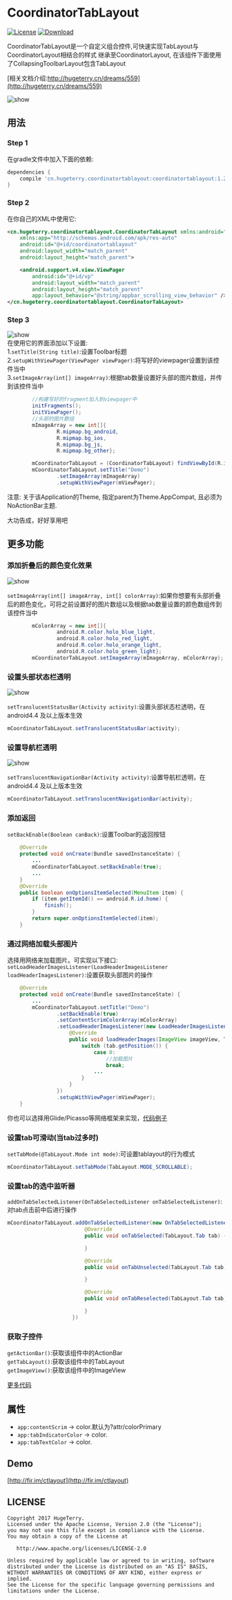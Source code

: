 # CoordinatorTabLayout

[![License](https://img.shields.io/badge/license-Apache%202.0-green.svg)](https://github.com/hugeterry/CoordinatorTabLayout/blob/master/LICENSE.txt)
[![Download](https://api.bintray.com/packages/hugeterry/CoordinatorTabLayout/CoordinatorTabLayout/images/download.svg) ](https://bintray.com/hugeterry/CoordinatorTabLayout/CoordinatorTabLayout/_latestVersion)

CoordinatorTabLayout是一个自定义组合控件,可快速实现TabLayout与CoordinatorLayout相结合的样式
继承至CoordinatorLayout, 在该组件下面使用了CollapsingToolbarLayout包含TabLayout

[相关文档介绍:http://hugeterry.cn/dreams/559](http://hugeterry.cn/dreams/559)


![show](showUI/show1.gif)


## 用法

### Step 1

在gradle文件中加入下面的依赖:
```groovy
dependencies {
    compile 'cn.hugeterry.coordinatortablayout:coordinatortablayout:1.2.2'
}
```

### Step 2

在你自己的XML中使用它:
```xml
<cn.hugeterry.coordinatortablayout.CoordinatorTabLayout xmlns:android="http://schemas.android.com/apk/res/android"
    xmlns:app="http://schemas.android.com/apk/res-auto"
    android:id="@+id/coordinatortablayout"
    android:layout_width="match_parent"
    android:layout_height="match_parent">

    <android.support.v4.view.ViewPager
        android:id="@+id/vp"
        android:layout_width="match_parent"
        android:layout_height="match_parent"
        app:layout_behavior="@string/appbar_scrolling_view_behavior" />
</cn.hugeterry.coordinatortablayout.CoordinatorTabLayout>
```


### Step 3

![show](showUI/show3.gif)</br>
在使用它的界面添加以下设置:</br>
1.`setTitle(String title)`:设置Toolbar标题</br>
2.`setupWithViewPager(ViewPager viewPager)`:将写好的viewpager设置到该控件当中</br>
3.`setImageArray(int[] imageArray)`:根据tab数量设置好头部的图片数组，并传到该控件当中
```java
        //构建写好的fragment加入到viewpager中
        initFragments();
        initViewPager();
        //头部的图片数组
        mImageArray = new int[]{
                R.mipmap.bg_android,
                R.mipmap.bg_ios,
                R.mipmap.bg_js,
                R.mipmap.bg_other};

        mCoordinatorTabLayout = (CoordinatorTabLayout) findViewById(R.id.coordinatortablayout);
        mCoordinatorTabLayout.setTitle("Demo")
                .setImageArray(mImageArray)
                .setupWithViewPager(mViewPager);
```

注意: 关于该Application的Theme, 指定parent为Theme.AppCompat, 且必须为NoActionBar主题.

大功告成，好好享用吧


## 更多功能

### 添加折叠后的颜色变化效果

![show](showUI/show2.gif)

`setImageArray(int[] imageArray, int[] colorArray)`:如果你想要有头部折叠后的颜色变化，可将之前设置好的图片数组以及根据tab数量设置的颜色数组传到该控件当中
```java
        mColorArray = new int[]{
                android.R.color.holo_blue_light,
                android.R.color.holo_red_light,
                android.R.color.holo_orange_light,
                android.R.color.holo_green_light};
        mCoordinatorTabLayout.setImageArray(mImageArray, mColorArray);
 ```

### 设置头部状态栏透明

![show](showUI/show4.png)

`setTranslucentStatusBar(Activity activity)`:设置头部状态栏透明，在android4.4 及以上版本生效
```java
mCoordinatorTabLayout.setTranslucentStatusBar(activity);
```

### 设置导航栏透明

![show](showUI/show5.jpg)

`setTranslucentNavigationBar(Activity activity)`:设置导航栏透明，在android4.4 及以上版本生效
```java
mCoordinatorTabLayout.setTranslucentNavigationBar(activity);
```

### 添加返回

`setBackEnable(Boolean canBack)`:设置Toolbar的返回按钮
```java
    @Override
    protected void onCreate(Bundle savedInstanceState) {
        ...
        mCoordinatorTabLayout.setBackEnable(true);
        ...
    }
    @Override
    public boolean onOptionsItemSelected(MenuItem item) {
        if (item.getItemId() == android.R.id.home) {
            finish();
        }
        return super.onOptionsItemSelected(item);
    }
```

### 通过网络加载头部图片

选择用网络来加载图片。可实现以下接口:
`setLoadHeaderImagesListener(LoadHeaderImagesListener loadHeaderImagesListener)`:设置获取头部图片的操作
```java
    @Override
    protected void onCreate(Bundle savedInstanceState) {
        ...
        mCoordinatorTabLayout.setTitle("Demo")
                .setBackEnable(true)
                .setContentScrimColorArray(mColorArray)
                .setLoadHeaderImagesListener(new LoadHeaderImagesListener() {
                    @Override
                    public void loadHeaderImages(ImageView imageView, TabLayout.Tab tab) {
                        switch (tab.getPosition()) {
                            case 0:
                                //加载图片
                                break;
                            ...
                        }
                    }
                })
                .setupWithViewPager(mViewPager);
    }
```
你也可以选择用Glide/Picasso等网络框架来实现，[代码例子](https://github.com/hugeterry/CoordinatorTabLayout/blob/master/sample/src/main/java/cn/hugeterry/coordinatortablayoutdemo/LoadHeaderImageFromNetworkActivity.java)

### 设置tab可滑动(当tab过多时)

`setTabMode(@TabLayout.Mode int mode)`:可设置tablayout的行为模式
```java
mCoordinatorTabLayout.setTabMode(TabLayout.MODE_SCROLLABLE);
```

### 设置tab的选中监听器

`addOnTabSelectedListener(OnTabSelectedListener onTabSelectedListener)`:对tab点击前中后进行操作
```java
mCoordinatorTabLayout.addOnTabSelectedListener(new OnTabSelectedListener() {
                         @Override
                         public void onTabSelected(TabLayout.Tab tab) {

                         }

                         @Override
                         public void onTabUnselected(TabLayout.Tab tab) {

                         }

                         @Override
                         public void onTabReselected(TabLayout.Tab tab) {

                         }
                     })
```

### 获取子控件

`getActionBar()`:获取该组件中的ActionBar<br/>
`getTabLayout()`:获取该组件中的TabLayout<br/>
`getImageView()`:获取该组件中的ImageView

[更多代码](https://github.com/hugeterry/CoordinatorTabLayout/blob/master/sample/src/main/java/cn/hugeterry/coordinatortablayoutdemo/MainActivity.java)


## 属性

- `app:contentScrim` -> color.默认为?attr/colorPrimary
- `app:tabIndicatorColor` -> color.
- `app:tabTextColor` -> color.

## Demo
[http://fir.im/ctlayout](http://fir.im/ctlayout)

## LICENSE
    Copyright 2017 HugeTerry.
    Licensed under the Apache License, Version 2.0 (the "License");
    you may not use this file except in compliance with the License.
    You may obtain a copy of the License at

       http://www.apache.org/licenses/LICENSE-2.0

    Unless required by applicable law or agreed to in writing, software
    distributed under the License is distributed on an "AS IS" BASIS,
    WITHOUT WARRANTIES OR CONDITIONS OF ANY KIND, either express or implied.
    See the License for the specific language governing permissions and
    limitations under the License.


